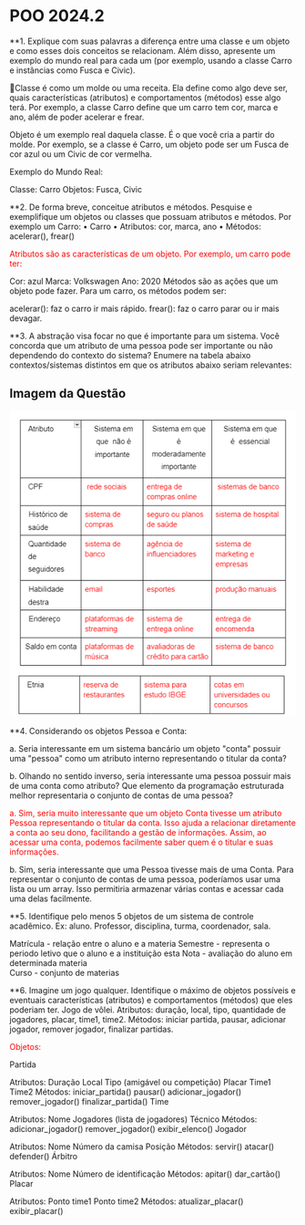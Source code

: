 # POO 2024.2


**1. Explique com suas palavras a diferença entre uma classe e um objeto e como
esses dois conceitos se relacionam. Além disso, apresente um exemplo do mundo
real para cada um (por exemplo, usando a classe Carro e instâncias como Fusca e
Civic).


  🔴Classe é como um molde ou uma receita. Ela define como algo deve ser, quais características (atributos) e comportamentos (métodos) esse algo terá. Por exemplo, a classe Carro define que um carro tem cor, marca e ano, além de poder acelerar e frear.

Objeto é um exemplo real daquela classe. É o que você cria a partir do molde. Por exemplo, se a classe é Carro, um objeto pode ser um Fusca de cor azul ou um Civic de cor vermelha.

Exemplo do Mundo Real:

Classe: Carro
Objetos: Fusca, Civic

</span>

**2. De forma breve, conceitue atributos e métodos. Pesquise e exemplifique um
objetos ou classes que possuam atributos e métodos. Por exemplo um Carro:
• Carro
• Atributos: cor, marca, ano
• Métodos: acelerar(), frear()

<p style="color:red;">Atributos são as características de um objeto. Por exemplo, um carro pode ter:

Cor: azul
Marca: Volkswagen
Ano: 2020
Métodos são as ações que um objeto pode fazer. Para um carro, os métodos podem ser:

acelerar(): faz o carro ir mais rápido.
frear(): faz o carro parar ou ir mais devagar.
</p>

**3. A abstração visa focar no que é importante para um sistema. Você concorda que
um atributo de uma pessoa pode ser importante ou não dependendo do contexto
do sistema? Enumere na tabela abaixo contextos/sistemas distintos em que os
atributos abaixo seriam relevantes:

## Imagem da Questão


![Imagem da Questão](3questao.png)


**4. Considerando os objetos Pessoa e Conta:

a. Seria interessante em um sistema bancário um objeto "conta" possuir uma
"pessoa" como um atributo interno representando o titular da conta?

b. Olhando no sentido inverso, seria interessante uma pessoa possuir mais de
uma conta como atributo? Que elemento da programação estruturada melhor
representaria o conjunto de contas de uma pessoa?
<p style="color:red;">
  a. Sim, seria muito interessante que um objeto Conta tivesse um atributo Pessoa representando o titular da conta. Isso ajuda a relacionar diretamente a conta ao seu dono, facilitando a gestão de informações. Assim, ao acessar uma conta, podemos facilmente saber quem é o titular e suas informações.

b. Sim, seria interessante que uma Pessoa tivesse mais de uma Conta. Para representar o conjunto de contas de uma pessoa, poderíamos usar uma lista ou um array. Isso permitiria armazenar várias contas e acessar cada uma delas facilmente.
</p>


**5. Identifique pelo menos 5 objetos de um sistema de controle acadêmico. Ex: aluno.
Professor, disciplina, turma, coordenador, sala.

<p style="color:red;">
  
  Matrícula - relação entre o aluno e a materia
  Semestre - representa o periodo letivo que o aluno e a instituição esta
  Nota - avaliação do aluno em determinada materia   
  Curso -  conjunto de materias  
  
</p>

**6. Imagine um jogo qualquer. Identifique o máximo de objetos possíveis e eventuais
características (atributos) e comportamentos (métodos) que eles poderiam ter.
Jogo de vôlei. Atributos: duração, local, tipo, quantidade de jogadores, placar,
time1, time2. Métodos: iniciar partida, pausar, adicionar jogador, remover jogador,
finalizar partidas.

<p style="color:red;">
  Objetos:

Partida

Atributos:
Duração
Local
Tipo (amigável ou competição)
Placar
Time1
Time2
Métodos:
iniciar_partida()
pausar()
adicionar_jogador()
remover_jogador()
finalizar_partida()
Time

Atributos:
Nome
Jogadores (lista de jogadores)
Técnico
Métodos:
adicionar_jogador()
remover_jogador()
exibir_elenco()
Jogador

Atributos:
Nome
Número da camisa
Posição
Métodos:
servir()
atacar()
defender()
Árbitro

Atributos:
Nome
Número de identificação
Métodos:
apitar()
dar_cartão()
Placar

Atributos:
Ponto time1
Ponto time2
Métodos:
atualizar_placar()
exibir_placar()

  </p>
